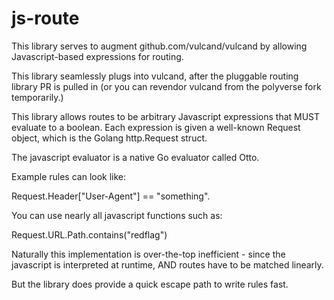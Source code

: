# js-route
This library serves to augment github.com/vulcand/vulcand by allowing Javascript-based expressions for routing.

This library seamlessly plugs into vulcand, after the pluggable routing library PR is pulled in (or you can 
revendor vulcand from the polyverse fork temporarily.)

This library allows routes to be arbitrary Javascript expressions that MUST evaluate to a boolean. Each expression
is given a well-known Request object, which is the Golang http.Request struct.

The javascript evaluator is a native Go evaluator called Otto.

Example rules can look like:

Request.Header["User-Agent"] == "something".

You can use nearly all javascript functions such as:

Request.URL.Path.contains("redflag")

Naturally this implementation is over-the-top inefficient - since the javascript is interpreted at runtime, AND 
routes have to be matched linearly.

But the library does provide a quick escape path to write rules fast.
